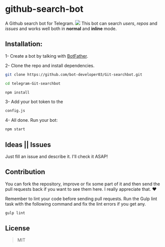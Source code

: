 # github-search-bot
A Github search bot for Telegram.
<img src="https://telegra.ph/file/5a75ec114507a19f393d6.jpg"/>
This bot can search *users*, *repos* and *issues* and works well both in **normal** and **inline** mode.

## Installation:

1- Create a bot by talking with [BotFather](https://telegram.me/botfather).

2- Clone the repo and install dependencies.

```bash
git clone https://github.com/bot-developer03/Git-searchbot.git
```
```bash
cd telegram-Git-searchbot
```
```bash
npm install
```

3- Add your bot token to the
 ```bash
config.js
````

4- All done. Run your bot:

```bash
npm start
```


## Ideas || Issues
Just fill an issue and describe it. I'll check it ASAP!


## Contribution

You can fork the repository, improve or fix some part of it and then send the pull requests back if you want to see them here. I really appreciate that. :heart:

Remember to lint your code before sending pull requests. Run the Gulp lint task with the following command and fix the lint errors if you get any.

```bash
gulp lint
```


## License
> MIT
